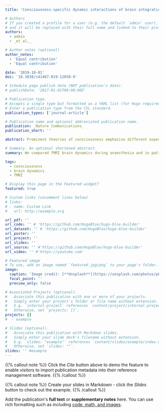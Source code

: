 ```yaml
---
title: 'Consciousness-specific dynamic interactions of brain integration and functional diversity'

# Authors
# If you created a profile for a user (e.g. the default `admin` user), write the username (folder name) here
# and it will be replaced with their full name and linked to their profile.
authors:
  - admin
  - _et al._

# Author notes (optional)
author_notes:
  - 'Equal contribution'
  - 'Equal contribution'

date: '2019-10-01'
doi: '10.1038/s41467-019-12658-9'

# Schedule page publish date (NOT publication's date).
# publishDate: '2017-01-01T00:00:00Z'

# Publication type.
# Accepts a single type but formatted as a YAML list (for Hugo requirements).
# Enter a publication type from the CSL standard.
publication_types: ['journal-article']

# Publication name and optional abbreviated publication name.
publication: _Nature Communications_
publication_short: ''

abstract: Prominent theories of consciousness emphasise different aspects of neurobiology, such as the integration and diversity of information processing within the brain. Here, we combine graph theory and dynamic functional connectivity to compare resting-state functional MRI data from awake volunteers, propofol-anaesthetised volunteers, and patients with disorders of consciousness, in order to identify consciousness-specific patterns of brain function. We demonstrate that cortical networks are especially affected by loss of consciousness during temporal states of high integration, exhibiting reduced functional diversity and compromised informational capacity, whereas thalamo-cortical functional disconnections emerge during states of higher segregation. Spatially, posterior regions of the brain’s default mode network exhibit reductions in both functional diversity and integration with the rest of the brain during unconsciousness. These results show that human consciousness relies on spatio-temporal interactions between brain integration and functional diversity, whose breakdown may represent a generalisable biomarker of loss of consciousness, with potential relevance for clinical practice.

# Summary. An optional shortened abstract.
summary: We compared fMRI brain dynamics during anaesthesia and in patients with disorders of consciousness to identify consistent signatures of consciousness.

tags:
  - consciousness
  - brain dynamics
  - fMRI

# Display this page in the Featured widget?
featured: true

# Custom links (uncomment lines below)
# links:
# - name: Custom Link
#   url: http://example.org

url_pdf: ''
url_code: '' # 'https://github.com/HugoBlox/hugo-blox-builder'
url_dataset: '' # 'https://github.com/HugoBlox/hugo-blox-builder'
url_poster: ''
url_project: ''
url_slides: ''
url_source: '' #'https://github.com/HugoBlox/hugo-blox-builder'
url_video: '' #'https://youtube.com'

# Featured image
# To use, add an image named `featured.jpg/png` to your page's folder.
image:
  caption: 'Image credit: [**Unsplash**](https://unsplash.com/photos/pLCdAaMFLTE)'
  focal_point: ''
  preview_only: false

# Associated Projects (optional).
#   Associate this publication with one or more of your projects.
#   Simply enter your project's folder or file name without extension.
#   E.g. `internal-project` references `content/project/internal-project/index.md`.
#   Otherwise, set `projects: []`.
projects: []
#  - example

# Slides (optional).
#   Associate this publication with Markdown slides.
#   Simply enter your slide deck's filename without extension.
#   E.g. `slides: "example"` references `content/slides/example/index.md`.
#   Otherwise, set `slides: ""`.
slides: '' #example
---
```


{{% callout note %}}
Click the _Cite_ button above to demo the feature to enable visitors to import publication metadata into their reference management software.
{{% /callout %}}

{{% callout note %}}
Create your slides in Markdown - click the _Slides_ button to check out the example.
{{% /callout %}}

Add the publication's **full text** or **supplementary notes** here. You can use rich formatting such as including [code, math, and images](https://docs.hugoblox.com/content/writing-markdown-latex/).
